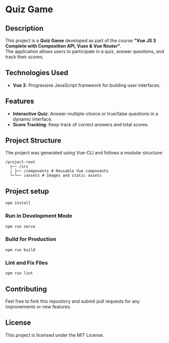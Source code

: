 # Quiz Game

## Description
This project is a **Quiz Game** developed as part of the course **"Vue JS 3 Complete with Composition API, Vuex & Vue Router"**.  
The application allows users to participate in a quiz, answer questions, and track their scores.

## Technologies Used
- **Vue 3**: Progressive JavaScript framework for building user interfaces.

## Features
- **Interactive Quiz**: Answer multiple-choice or true/false questions in a dynamic interface.
- **Score Tracking**: Keep track of correct answers and total scores.

## Project Structure
The project was generated using Vue-CLI and follows a modular structure:

```plaintext
/project-root 
  ├── /src 
  │ ├── /components # Reusable Vue components
  └─└── /assets # Images and static assets
```

## Project setup
```shell
npm install
```

### Run in Development Mode
```shell
npm run serve
```

### Build for Production
```shell
npm run build
```

###  Lint and Fix Files
```
npm run lint
```

## Contributing
Feel free to fork this repository and submit pull requests for any improvements or new features.

## License
This project is licensed under the MIT License.
